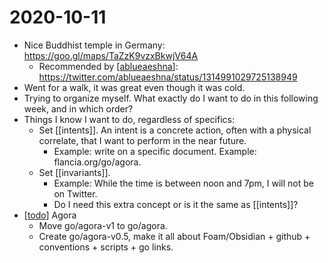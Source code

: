 # 2020-10-11

 - Nice Buddhist temple in Germany: https://goo.gl/maps/TaZzK9vzxBkwjV64A
   - Recommended by [[ablueaeshna]]: https://twitter.com/ablueaeshna/status/1314991029725138949
 - Went for a walk, it was great even though it was cold.
 - Trying to organize myself. What exactly do I want to do in this following week, and in which order?
 - Things I know I want to do, regardless of specifics:
   - Set [[intents]]. An intent is a concrete action, often with a physical correlate, that I want to perform in the near future.
     - Example: write on a specific document. Example: flancia.org/go/agora.
   - Set [[invariants]].
     - Example: While the time is between noon and 7pm, I will not be on Twitter.
     - Do I need this extra concept or is it the same as [[intents]]?
 - [[todo]] Agora
   - Move go/agora-v1 to go/agora.
   - Create go/agora-v0.5, make it all about Foam/Obsidian + github + conventions + scripts + go links.

[//begin]: # "Autogenerated link references for markdown compatibility"
[ablueaeshna]: ../ablueaeshna "Ablueaeshna"
[todo]: ../todo "Todo"
[//end]: # "Autogenerated link references"